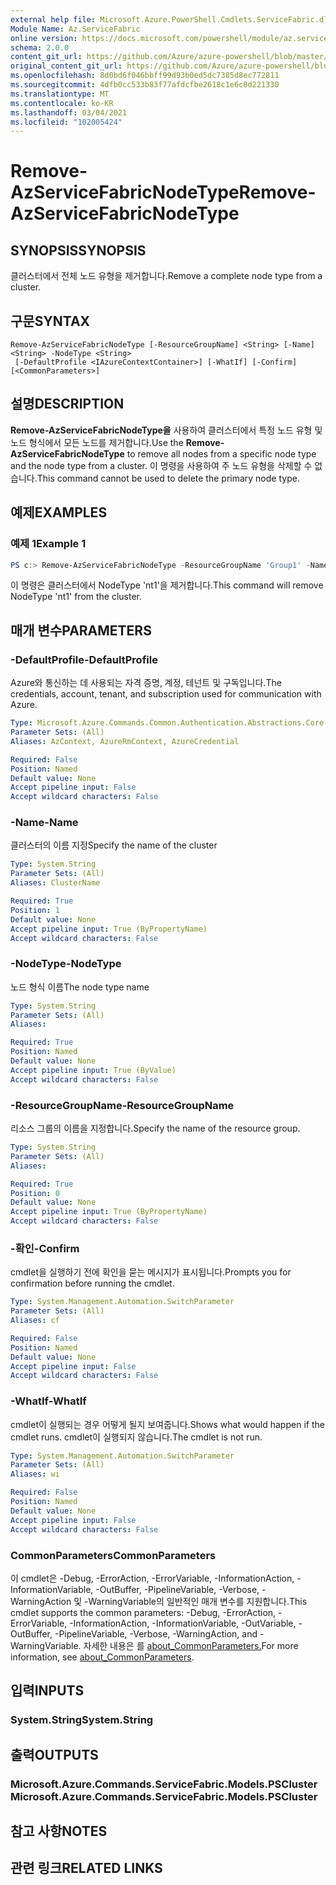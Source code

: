 ```yaml
---
external help file: Microsoft.Azure.PowerShell.Cmdlets.ServiceFabric.dll-Help.xml
Module Name: Az.ServiceFabric
online version: https://docs.microsoft.com/powershell/module/az.servicefabric/remove-azservicefabricnodetype
schema: 2.0.0
content_git_url: https://github.com/Azure/azure-powershell/blob/master/src/ServiceFabric/ServiceFabric/help/Remove-AzServiceFabricNodeType.md
original_content_git_url: https://github.com/Azure/azure-powershell/blob/master/src/ServiceFabric/ServiceFabric/help/Remove-AzServiceFabricNodeType.md
ms.openlocfilehash: 8d0bd6f046bbff99d93b0ed5dc7385d8ec772811
ms.sourcegitcommit: 4dfb0cc533b83f77afdcfbe2618c1e6c8d221330
ms.translationtype: MT
ms.contentlocale: ko-KR
ms.lasthandoff: 03/04/2021
ms.locfileid: "102005424"
---
```

# <span data-ttu-id="b963f-101">Remove-AzServiceFabricNodeType</span><span class="sxs-lookup"><span data-stu-id="b963f-101">Remove-AzServiceFabricNodeType</span></span>

## <span data-ttu-id="b963f-102">SYNOPSIS</span><span class="sxs-lookup"><span data-stu-id="b963f-102">SYNOPSIS</span></span>
<span data-ttu-id="b963f-103">클러스터에서 전체 노드 유형을 제거합니다.</span><span class="sxs-lookup"><span data-stu-id="b963f-103">Remove a complete node type from a cluster.</span></span>

## <span data-ttu-id="b963f-104">구문</span><span class="sxs-lookup"><span data-stu-id="b963f-104">SYNTAX</span></span>

```
Remove-AzServiceFabricNodeType [-ResourceGroupName] <String> [-Name] <String> -NodeType <String>
 [-DefaultProfile <IAzureContextContainer>] [-WhatIf] [-Confirm] [<CommonParameters>]
```

## <span data-ttu-id="b963f-105">설명</span><span class="sxs-lookup"><span data-stu-id="b963f-105">DESCRIPTION</span></span>
<span data-ttu-id="b963f-106">**Remove-AzServiceFabricNodeType을** 사용하여 클러스터에서 특정 노드 유형 및 노드 형식에서 모든 노드를 제거합니다.</span><span class="sxs-lookup"><span data-stu-id="b963f-106">Use the **Remove-AzServiceFabricNodeType** to remove all nodes from a specific node type and the node type from a cluster.</span></span> <span data-ttu-id="b963f-107">이 명령을 사용하여 주 노드 유형을 삭제할 수 없습니다.</span><span class="sxs-lookup"><span data-stu-id="b963f-107">This command cannot be used to delete the primary node type.</span></span>

## <span data-ttu-id="b963f-108">예제</span><span class="sxs-lookup"><span data-stu-id="b963f-108">EXAMPLES</span></span>

### <span data-ttu-id="b963f-109">예제 1</span><span class="sxs-lookup"><span data-stu-id="b963f-109">Example 1</span></span>
```powershell
PS c:> Remove-AzServiceFabricNodeType -ResourceGroupName 'Group1' -Name 'Contoso01SFCluster' -NodeTypeName 'nt1'
```

<span data-ttu-id="b963f-110">이 명령은 클러스터에서 NodeType 'nt1'을 제거합니다.</span><span class="sxs-lookup"><span data-stu-id="b963f-110">This command will remove NodeType 'nt1' from the cluster.</span></span>

## <span data-ttu-id="b963f-111">매개 변수</span><span class="sxs-lookup"><span data-stu-id="b963f-111">PARAMETERS</span></span>

### <span data-ttu-id="b963f-112">-DefaultProfile</span><span class="sxs-lookup"><span data-stu-id="b963f-112">-DefaultProfile</span></span>
<span data-ttu-id="b963f-113">Azure와 통신하는 데 사용되는 자격 증명, 계정, 테넌트 및 구독입니다.</span><span class="sxs-lookup"><span data-stu-id="b963f-113">The credentials, account, tenant, and subscription used for communication with Azure.</span></span>

```yaml
Type: Microsoft.Azure.Commands.Common.Authentication.Abstractions.Core.IAzureContextContainer
Parameter Sets: (All)
Aliases: AzContext, AzureRmContext, AzureCredential

Required: False
Position: Named
Default value: None
Accept pipeline input: False
Accept wildcard characters: False
```

### <span data-ttu-id="b963f-114">-Name</span><span class="sxs-lookup"><span data-stu-id="b963f-114">-Name</span></span>
<span data-ttu-id="b963f-115">클러스터의 이름 지정</span><span class="sxs-lookup"><span data-stu-id="b963f-115">Specify the name of the cluster</span></span>

```yaml
Type: System.String
Parameter Sets: (All)
Aliases: ClusterName

Required: True
Position: 1
Default value: None
Accept pipeline input: True (ByPropertyName)
Accept wildcard characters: False
```

### <span data-ttu-id="b963f-116">-NodeType</span><span class="sxs-lookup"><span data-stu-id="b963f-116">-NodeType</span></span>
<span data-ttu-id="b963f-117">노드 형식 이름</span><span class="sxs-lookup"><span data-stu-id="b963f-117">The node type name</span></span>

```yaml
Type: System.String
Parameter Sets: (All)
Aliases:

Required: True
Position: Named
Default value: None
Accept pipeline input: True (ByValue)
Accept wildcard characters: False
```

### <span data-ttu-id="b963f-118">-ResourceGroupName</span><span class="sxs-lookup"><span data-stu-id="b963f-118">-ResourceGroupName</span></span>
<span data-ttu-id="b963f-119">리소스 그룹의 이름을 지정합니다.</span><span class="sxs-lookup"><span data-stu-id="b963f-119">Specify the name of the resource group.</span></span>

```yaml
Type: System.String
Parameter Sets: (All)
Aliases:

Required: True
Position: 0
Default value: None
Accept pipeline input: True (ByPropertyName)
Accept wildcard characters: False
```

### <span data-ttu-id="b963f-120">-확인</span><span class="sxs-lookup"><span data-stu-id="b963f-120">-Confirm</span></span>
<span data-ttu-id="b963f-121">cmdlet을 실행하기 전에 확인을 묻는 메시지가 표시됩니다.</span><span class="sxs-lookup"><span data-stu-id="b963f-121">Prompts you for confirmation before running the cmdlet.</span></span>

```yaml
Type: System.Management.Automation.SwitchParameter
Parameter Sets: (All)
Aliases: cf

Required: False
Position: Named
Default value: None
Accept pipeline input: False
Accept wildcard characters: False
```

### <span data-ttu-id="b963f-122">-WhatIf</span><span class="sxs-lookup"><span data-stu-id="b963f-122">-WhatIf</span></span>
<span data-ttu-id="b963f-123">cmdlet이 실행되는 경우 어떻게 될지 보여줍니다.</span><span class="sxs-lookup"><span data-stu-id="b963f-123">Shows what would happen if the cmdlet runs.</span></span>
<span data-ttu-id="b963f-124">cmdlet이 실행되지 않습니다.</span><span class="sxs-lookup"><span data-stu-id="b963f-124">The cmdlet is not run.</span></span>

```yaml
Type: System.Management.Automation.SwitchParameter
Parameter Sets: (All)
Aliases: wi

Required: False
Position: Named
Default value: None
Accept pipeline input: False
Accept wildcard characters: False
```

### <span data-ttu-id="b963f-125">CommonParameters</span><span class="sxs-lookup"><span data-stu-id="b963f-125">CommonParameters</span></span>
<span data-ttu-id="b963f-126">이 cmdlet은 -Debug, -ErrorAction, -ErrorVariable, -InformationAction, -InformationVariable, -OutBuffer, -PipelineVariable, -Verbose, -WarningAction 및 -WarningVariable의 일반적인 매개 변수를 지원합니다.</span><span class="sxs-lookup"><span data-stu-id="b963f-126">This cmdlet supports the common parameters: -Debug, -ErrorAction, -ErrorVariable, -InformationAction, -InformationVariable, -OutVariable, -OutBuffer, -PipelineVariable, -Verbose, -WarningAction, and -WarningVariable.</span></span> <span data-ttu-id="b963f-127">자세한 내용은 를 [about_CommonParameters.](http://go.microsoft.com/fwlink/?LinkID=113216)</span><span class="sxs-lookup"><span data-stu-id="b963f-127">For more information, see [about_CommonParameters](http://go.microsoft.com/fwlink/?LinkID=113216).</span></span>

## <span data-ttu-id="b963f-128">입력</span><span class="sxs-lookup"><span data-stu-id="b963f-128">INPUTS</span></span>

### <span data-ttu-id="b963f-129">System.String</span><span class="sxs-lookup"><span data-stu-id="b963f-129">System.String</span></span>

## <span data-ttu-id="b963f-130">출력</span><span class="sxs-lookup"><span data-stu-id="b963f-130">OUTPUTS</span></span>

### <span data-ttu-id="b963f-131">Microsoft.Azure.Commands.ServiceFabric.Models.PSCluster</span><span class="sxs-lookup"><span data-stu-id="b963f-131">Microsoft.Azure.Commands.ServiceFabric.Models.PSCluster</span></span>

## <span data-ttu-id="b963f-132">참고 사항</span><span class="sxs-lookup"><span data-stu-id="b963f-132">NOTES</span></span>

## <span data-ttu-id="b963f-133">관련 링크</span><span class="sxs-lookup"><span data-stu-id="b963f-133">RELATED LINKS</span></span>
